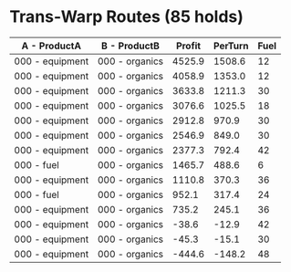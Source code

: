Trans-Warp Routes (85 holds)
=======================================================================
| A    - ProductA    | B    - ProductB    | Profit  | PerTurn | Fuel  |
|--------------------|--------------------|---------|---------|-------|
| 000  - equipment   | 000  - organics    | 4525.9  | 1508.6  | 12    |
| 000  - equipment   | 000  - organics    | 4058.9  | 1353.0  | 12    |
| 000  - equipment   | 000  - organics    | 3633.8  | 1211.3  | 30    |
| 000  - equipment   | 000  - organics    | 3076.6  | 1025.5  | 18    |
| 000  - equipment   | 000  - organics    | 2912.8  | 970.9   | 30    |
| 000  - equipment   | 000  - organics    | 2546.9  | 849.0   | 30    |
| 000  - equipment   | 000  - organics    | 2377.3  | 792.4   | 42    |
| 000  - fuel        | 000  - organics    | 1465.7  | 488.6   | 6     |
| 000  - equipment   | 000  - organics    | 1110.8  | 370.3   | 36    |
| 000  - fuel        | 000  - organics    | 952.1   | 317.4   | 24    |
| 000  - equipment   | 000  - organics    | 735.2   | 245.1   | 36    |
| 000  - equipment   | 000  - organics    | -38.6   | -12.9   | 42    |
| 000  - equipment   | 000  - organics    | -45.3   | -15.1   | 30    |
| 000  - equipment   | 000  - organics    | -444.6  | -148.2  | 48    |